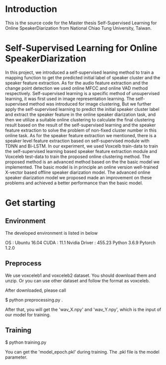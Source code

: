 
# Introduction
This is the source code for the Master thesis Self-Supervised Learning for Online SpeakerDiarization from National Chiao Tung University, Taiwan. 

# Self-Supervised Learning for Online SpeakerDiarization

  In this project, we introduced a self-supervised leaning method to train a mapping function to get the predicted initial label of speaker cluster and the speaker feature extraction. As for the audio feature extraction and the change point detection we used online MFCC and online VAD method respectively. 
  Self-supervised learning is a specific method of unsupervised learning, it was first used in image representation learning. The self-supervised method was introduced for image clustering, But we further apply the self-supervised learning to predict the initial speaker cluster label and extract the speaker feature in the online speaker diarization task, and then we utilize a suitable online clustering to calculate the final clustering result based on the result of the self-supervised learning and the speaker feature extraction to solve the problem of non-fixed cluster number in this online task. As for the speaker feature extraction we mentioned, there is a speaker level feature extraction based on self-supervised module with TDNN and Bi-LSTM. In our experiment, we used Voxcelb train-data to train the self-supervised learning based speaker feature extraction module and Voxceleb test-data to train the proposed online clustering method. The proposed method is an advanced method based on the the basic model we implemented. 
  The basic model is in principle an online version well-trained X-vector based offline speaker diarization model. The advanced online speaker diarization model we proposed made an improvement on these problems and achieved a better performance than the basic model.

# Get starting
## Environment
The developed environment is listed in below

OS : Ubuntu 16.04
CUDA : 11.1
Nvidia Driver : 455.23
Python 3.6.9
Pytorch 1.2.0

## Preprocess

  We use voxceleb1 and voxceleb2 dataset. You should download them and unzip. Or you can use other dataset and follow the format as voxceleb.

After downloaded, please call

$ python preprocessing.py .

After that, you will get the 'wav_X.npy' and 'wav_Y.npy', which is the input of our model for training.

## Training

$ python training.py

You can get the 'model_epoch.pkl' during training. The .pkl file is the model parameter.



